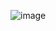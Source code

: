![image](https://github.com/vu0cay/Java-Project/assets/88179705/916bea6b-40ce-4991-b067-fe40d115cb16)
